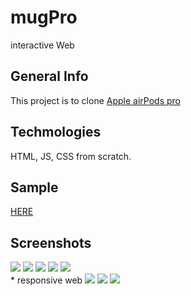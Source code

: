 # mugPro
interactive Web  

## General Info
This project is to clone <a href="https://www.apple.com/airpods-pro/">Apple airPods pro</a>

## Techmologies
HTML, JS, CSS from scratch.

## Sample
<a href="https://songdoing.github.io/mugPro/">HERE</a>

## Screenshots

<img src="https://user-images.githubusercontent.com/48890162/101259249-bb2b5a00-36f5-11eb-8a21-14666bd95ca9.png">
<img src="https://user-images.githubusercontent.com/48890162/101259251-bc5c8700-36f5-11eb-8da0-ffef528acd53.png">
<img src="https://user-images.githubusercontent.com/48890162/101259252-bd8db400-36f5-11eb-875e-9e79aa3557ef.png">
<img src="https://user-images.githubusercontent.com/48890162/101259253-bebee100-36f5-11eb-973e-9e6eaa428f1d.png">
<img src="https://user-images.githubusercontent.com/48890162/101259255-c088a480-36f5-11eb-8021-5f7f01c8ec57.png">

<br/>
* responsive web
<img src="https://user-images.githubusercontent.com/48890162/103256783-7a250f00-495c-11eb-91b3-f21906687966.png">
<img src="https://user-images.githubusercontent.com/48890162/103256792-7e512c80-495c-11eb-8246-5d47a3c3adec.png">
<img src="https://user-images.githubusercontent.com/48890162/103256798-801af000-495c-11eb-9100-bee0c2bba084.png">

